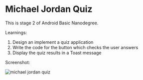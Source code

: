 # Michael Jordan Quiz

This is stage 2 of Android Basic Nanodegree.

Learnings:

1. Design an implement a quiz application
2. Write the code for the button which checks the user answers
3. Display the quiz results in a Toast message

Screenshot:

![michael jordan quiz](https://user-images.githubusercontent.com/33603567/47100356-f6315180-d23f-11e8-9908-daa4e4737f88.jpg)
